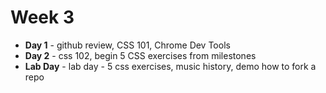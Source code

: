 # Week 3

* **Day 1** - github review, CSS 101, Chrome Dev Tools
* **Day 2** - css 102, begin 5 CSS exercises from milestones
* **Lab Day** - lab day - 5 css exercises, music history, demo how to fork a repo